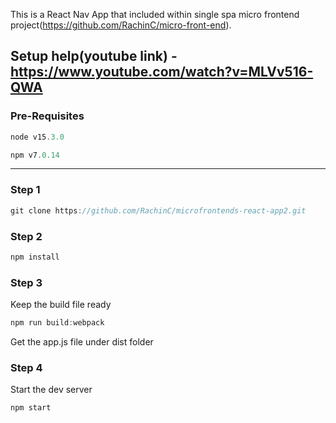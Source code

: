 This is a React Nav App that included within single spa micro frontend project(https://github.com/RachinC/micro-front-end). 

Setup help(youtube link) - https://www.youtube.com/watch?v=MLVv516-QWA
------------------------------

### Pre-Requisites
```js
node v15.3.0
```
```js
npm v7.0.14
```
------------------------------

### Step 1
```js
git clone https://github.com/RachinC/microfrontends-react-app2.git
```

### Step 2
```js
npm install
```

### Step 3
Keep the build file ready
```js
npm run build:webpack
```
Get the app.js file under dist folder

### Step 4
Start the dev server
```js
npm start
```
